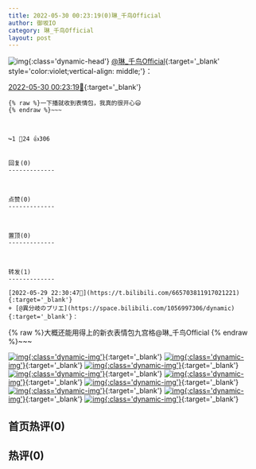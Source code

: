 ```yaml
---
title: 2022-05-30 00:23:19(0)琳_千鸟Official
author: 御坂IO
category: 琳_千鸟Official
layout: post
---
```


![img](/images/c0a88f85ebd0d056f37b114e0748e69556c8b488.jpg){:class='dynamic-head'}
[@琳_千鸟Official](https://space.bilibili.com/1620923329/dynamic){:target='_blank' style='color:violet;vertical-align: middle;'}：

[2022-05-30 00:23:19🔗](https://t.bilibili.com/665732811532009558){:target='_blank'}

~~~
{% raw %}一下播就收到表情包，我真的很开心😃
{% endraw %}~~~



↪️1 💬24 👍306


回复(0)
-------------



点赞(0)
-------------



置顶(0)
-------------



转发(1)
-------------

[2022-05-29 22:30:47🔗](https://t.bilibili.com/665703811917021221){:target='_blank'}
+ [@異分岐のプリエ](https://space.bilibili.com/1056997306/dynamic){:target='_blank'}：
~~~
{% raw %}大概还能用得上的新衣表情包九宫格@琳_千鸟Official
{% endraw %}~~~


[![img](/images/94143adae81cdb0713bd71e5afdf4056dc1feacd.png){:class='dynamic-img'}](/images/94143adae81cdb0713bd71e5afdf4056dc1feacd.png){:target='_blank'}
[![img](/images/41e806c5726ed51012a85bab3b20ed65d429cc8c.png){:class='dynamic-img'}](/images/41e806c5726ed51012a85bab3b20ed65d429cc8c.png){:target='_blank'}
[![img](/images/59983199bf13d0720c737e283fbc4deef51968a8.png){:class='dynamic-img'}](/images/59983199bf13d0720c737e283fbc4deef51968a8.png){:target='_blank'}
[![img](/images/a4a15364f6c34bd337b0fb05db5ca14ed981c5af.png){:class='dynamic-img'}](/images/a4a15364f6c34bd337b0fb05db5ca14ed981c5af.png){:target='_blank'}
[![img](/images/dece5196098b475195515caf40533e24fa38053b.png){:class='dynamic-img'}](/images/dece5196098b475195515caf40533e24fa38053b.png){:target='_blank'}
[![img](/images/4eb37176723641f4f172079ef1ec5cf6e243b006.png){:class='dynamic-img'}](/images/4eb37176723641f4f172079ef1ec5cf6e243b006.png){:target='_blank'}
[![img](/images/0235e81d8f98444ebb3eb65a46f16ecb3fc4ff9f.png){:class='dynamic-img'}](/images/0235e81d8f98444ebb3eb65a46f16ecb3fc4ff9f.png){:target='_blank'}
[![img](/images/ce191557543513fc6ec5e8b05bd6af695f5975fa.png){:class='dynamic-img'}](/images/ce191557543513fc6ec5e8b05bd6af695f5975fa.png){:target='_blank'}
[![img](/images/fd0b0ed6c5c14d2859605f5ba95d15d50e532e9b.png){:class='dynamic-img'}](/images/fd0b0ed6c5c14d2859605f5ba95d15d50e532e9b.png){:target='_blank'}




首页热评(0)
-------------



热评(0)
-------------



